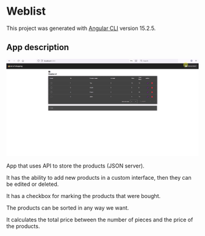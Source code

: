 # Weblist

This project was generated with [Angular CLI](https://github.com/angular/angular-cli) version 15.2.5.

## App description


![weblist](https://github.com/alincimpean6/Shop-List/blob/main/weblist.gif)


App that uses API to store the products (JSON server).

It has the ability to add new products in a custom interface, then they can be edited or deleted.

It has a checkbox for marking the products that were bought.

The products can be sorted in any way we want.

It calculates the total price between the number of pieces and the price of the products.

